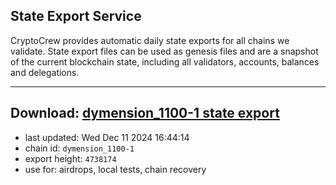 ## State Export Service
CryptoCrew provides automatic daily state exports for all chains we validate. State export files can be used as genesis files and are a snapshot of the current blockchain state, including all validators, accounts, balances and delegations.

---
**Download: [dymension_1100-1 state export](https://dl-eu2.ccvalidators.com/SERVICE/dymension/dymension_1100-1_export_4738174.json)**
---

- last updated: Wed Dec 11 2024 16:44:14
- chain id: `dymension_1100-1`
- export height: `4738174`
- use for: airdrops, local tests, chain recovery

